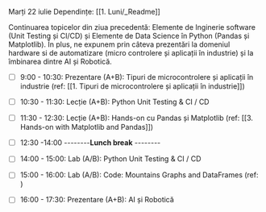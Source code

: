 Marți 22 iulie
Dependințe: [[1. Luni/_Readme]]

Continuarea topicelor din ziua precedentă: Elemente de Inginerie software (Unit Testing și CI/CD) și Elemente de Data Science în Python (Pandas și Matplotlib). În plus, ne expunem prin câteva prezentări la domeniul hardware si de automatizare (micro controlere și aplicații în industrie) și la îmbinarea dintre AI și Robotică.

- [ ] 9:00 - 10:30:  Prezentare (A+B): Tipuri de microcontrolere și aplicații în industrie (ref: [[1. Tipuri de microcontrolere și aplicații în industrie]])
- [ ] 10:30 - 11:30: Lecție (A+B): Python Unit Testing & CI / CD
- [ ] 11:30 - 12:30: Lecție (A+B): Hands-on cu Pandas și Matplotlib (ref: [[3. Hands-on with Matplotlib and Pandas]])

- [ ] 12:30 -14:00 --------**Lunch break** --------
 
- [ ] 14:00 - 15:00: Lab (A/B): Python Unit Testing & CI / CD
- [ ] 15:00 - 16:00: Lab (A/B): Code: Mountains Graphs and DataFrames (ref: )
- [ ] 16:00 - 17:30: Prezentare (A+B): AI și Robotică
